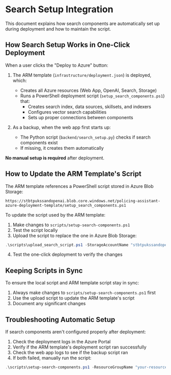 # Search Setup Integration

This document explains how search components are automatically set up during deployment and how to maintain the script.

## How Search Setup Works in One-Click Deployment

When a user clicks the "Deploy to Azure" button:

1. The ARM template (`infrastructure/deployment.json`) is deployed, which:
   - Creates all Azure resources (Web App, OpenAI, Search, Storage)
   - Runs a PowerShell deployment script (`setup_search_components.ps1`) that:
     - Creates search index, data sources, skillsets, and indexers
     - Configures vector search capabilities
     - Sets up proper connections between components

2. As a backup, when the web app first starts up:
   - The Python script (`backend/search_setup.py`) checks if search components exist
   - If missing, it creates them automatically

**No manual setup is required** after deployment.

## How to Update the ARM Template's Script

The ARM template references a PowerShell script stored in Azure Blob Storage:
```
https://stbtpukssandopenai.blob.core.windows.net/policing-assistant-azure-deployment-template/setup_search_components.ps1
```

To update the script used by the ARM template:

1. Make changes to `scripts/setup-search-components.ps1`
2. Test the script locally
3. Upload the script to replace the one in Azure Blob Storage:

```powershell
.\scripts\upload_search_script.ps1 -StorageAccountName "stbtpukssandopenai" -ContainerName "policing-assistant-azure-deployment-template" -SasToken "?sp=racwdl&st=..."
```

4. Test the one-click deployment to verify the changes

## Keeping Scripts in Sync

To ensure the local script and ARM template script stay in sync:

1. Always make changes to `scripts/setup-search-components.ps1` first
2. Use the upload script to update the ARM template's script
3. Document any significant changes

## Troubleshooting Automatic Setup

If search components aren't configured properly after deployment:

1. Check the deployment logs in the Azure Portal
2. Verify if the ARM template's deployment script ran successfully
3. Check the web app logs to see if the backup script ran
4. If both failed, manually run the script:

```powershell
.\scripts\setup-search-components.ps1 -ResourceGroupName "your-resource-group-name" -SearchServiceName "your-search-service-name" -StorageAccountName "your-storage-account-name" -OpenAIServiceName "your-openai-service-name"
```
